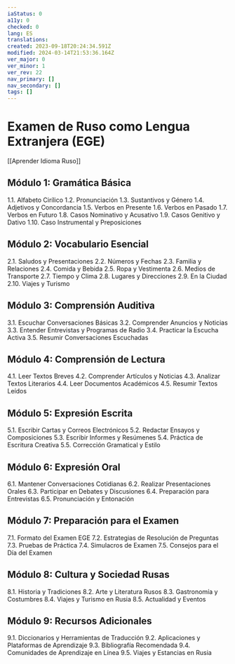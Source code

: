 ```yaml
---
iaStatus: 0
a11y: 0
checked: 0
lang: ES
translations: 
created: 2023-09-18T20:24:34.591Z
modified: 2024-03-14T21:53:36.164Z
ver_major: 0
ver_minor: 1
ver_rev: 22
nav_primary: []
nav_secondary: []
tags: []
---
```

# Examen de Ruso como Lengua Extranjera (EGE)

[[Aprender Idioma Ruso]]

## Módulo 1: Gramática Básica
1.1. Alfabeto Cirílico
1.2. Pronunciación
1.3. Sustantivos y Género
1.4. Adjetivos y Concordancia
1.5. Verbos en Presente
1.6. Verbos en Pasado
1.7. Verbos en Futuro
1.8. Casos Nominativo y Acusativo
1.9. Casos Genitivo y Dativo
1.10. Caso Instrumental y Preposiciones

## Módulo 2: Vocabulario Esencial
2.1. Saludos y Presentaciones
2.2. Números y Fechas
2.3. Familia y Relaciones
2.4. Comida y Bebida
2.5. Ropa y Vestimenta
2.6. Medios de Transporte
2.7. Tiempo y Clima
2.8. Lugares y Direcciones
2.9. En la Ciudad
2.10. Viajes y Turismo

## Módulo 3: Comprensión Auditiva
3.1. Escuchar Conversaciones Básicas
3.2. Comprender Anuncios y Noticias
3.3. Entender Entrevistas y Programas de Radio
3.4. Practicar la Escucha Activa
3.5. Resumir Conversaciones Escuchadas

## Módulo 4: Comprensión de Lectura
4.1. Leer Textos Breves
4.2. Comprender Artículos y Noticias
4.3. Analizar Textos Literarios
4.4. Leer Documentos Académicos
4.5. Resumir Textos Leídos

## Módulo 5: Expresión Escrita
5.1. Escribir Cartas y Correos Electrónicos
5.2. Redactar Ensayos y Composiciones
5.3. Escribir Informes y Resúmenes
5.4. Práctica de Escritura Creativa
5.5. Corrección Gramatical y Estilo

## Módulo 6: Expresión Oral
6.1. Mantener Conversaciones Cotidianas
6.2. Realizar Presentaciones Orales
6.3. Participar en Debates y Discusiones
6.4. Preparación para Entrevistas
6.5. Pronunciación y Entonación

## Módulo 7: Preparación para el Examen
7.1. Formato del Examen EGE
7.2. Estrategias de Resolución de Preguntas
7.3. Pruebas de Práctica
7.4. Simulacros de Examen
7.5. Consejos para el Día del Examen

## Módulo 8: Cultura y Sociedad Rusas
8.1. Historia y Tradiciones
8.2. Arte y Literatura Rusos
8.3. Gastronomía y Costumbres
8.4. Viajes y Turismo en Rusia
8.5. Actualidad y Eventos

## Módulo 9: Recursos Adicionales
9.1. Diccionarios y Herramientas de Traducción
9.2. Aplicaciones y Plataformas de Aprendizaje
9.3. Bibliografía Recomendada
9.4. Comunidades de Aprendizaje en Línea
9.5. Viajes y Estancias en Rusia


